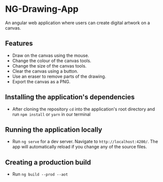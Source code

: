 # NG-Drawing-App

An angular web application where users can create digital artwork on a canvas.

## Features
- Draw on the canvas using the mouse.
- Change the colour of the canvas tools.
- Change the size of the canvas tools.
- Clear the canvas using a button.
- Use an eraser to remove parts of the drawing.
- Export the canvas as a PNG.

## Installing the application's dependencies
- After cloning the repository `cd` into the application's root directory and run `npm install` or `yarn` in our terminal

## Running the application locally
- Run `ng serve` for a dev server. Navigate to `http://localhost:4200/`. The app will automatically reload if you change any of the source files.

## Creating a production build 
- Run `ng build --prod --aot`
